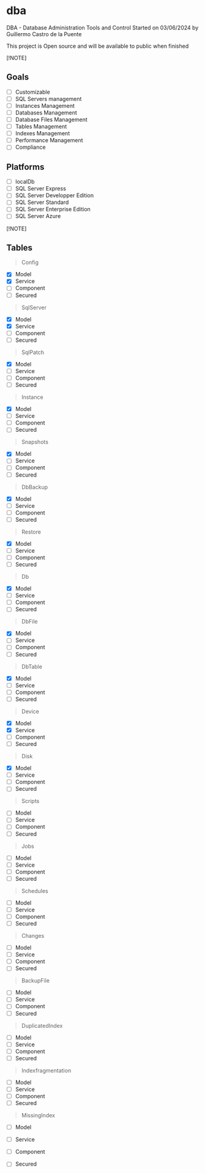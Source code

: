 # dba
DBA  - Database Administration Tools and Control
Started on 03/06/2024 by Guillermo Castro de la Puente

This project is Open source and will be available to public when finished


[!NOTE]
## Goals

- [ ] Customizable
- [ ] SQL Servers management
- [ ] Instances Management
- [ ] Databases Management
- [ ] Database Files Management
- [ ] Tables Management
- [ ] Indexes Management
- [ ] Performance Management
- [ ] Compliance

## Platforms

- [ ] localDb
- [ ] SQL Server Express
- [ ] SQL Server Developper Edition
- [ ] SQL Server Standard
- [ ] SQL Server Enterprise Edition
- [ ] SQL Server Azure

[!NOTE]
## Tables
> Config
- [X] Model
- [X] Service
- [ ] Component
- [ ] Secured
> SqlServer
- [X] Model
- [X] Service
- [ ] Component
- [ ] Secured
> SqlPatch
- [X] Model
- [ ] Service
- [ ] Component
- [ ] Secured
> Instance
- [X] Model
- [ ] Service
- [ ] Component
- [ ] Secured
> Snapshots
- [X] Model
- [ ] Service
- [ ] Component
- [ ] Secured
> DbBackup
- [X] Model
- [ ] Service
- [ ] Component
- [ ] Secured
> Restore
- [X] Model
- [ ] Service
- [ ] Component
- [ ] Secured
> Db
- [X] Model
- [ ] Service
- [ ] Component
- [ ] Secured
> DbFile
- [X] Model
- [ ] Service
- [ ] Component
- [ ] Secured
> DbTable
- [X] Model
- [ ] Service
- [ ] Component
- [ ] Secured
> Device
- [X] Model
- [X] Service
- [ ] Component
- [ ] Secured
> Disk
- [X] Model
- [ ] Service
- [ ] Component
- [ ] Secured
> Scripts
- [ ] Model
- [ ] Service
- [ ] Component
- [ ] Secured
> Jobs
- [ ] Model
- [ ] Service
- [ ] Component
- [ ] Secured
> Schedules
- [ ] Model
- [ ] Service
- [ ] Component
- [ ] Secured
> Changes
- [ ] Model
- [ ] Service
- [ ] Component
- [ ] Secured
> BackupFile
- [ ] Model
- [ ] Service
- [ ] Component
- [ ] Secured
> DuplicatedIndex
- [ ] Model
- [ ] Service
- [ ] Component
- [ ] Secured
> Indexfragmentation
- [ ] Model
- [ ] Service
- [ ] Component
- [ ] Secured
> MissingIndex
- [ ] Model
- [ ] Service
- [ ] Component
- [ ] Secured



